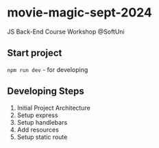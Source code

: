 # movie-magic-sept-2024
JS Back-End Course Workshop @SoftUni

## Start project
`npm run dev` - for developing

## Developing Steps
 1. Initial Project Architecture
 2. Setup express
 3. Setup handlebars
 4. Add resources
 5. Setup static route
